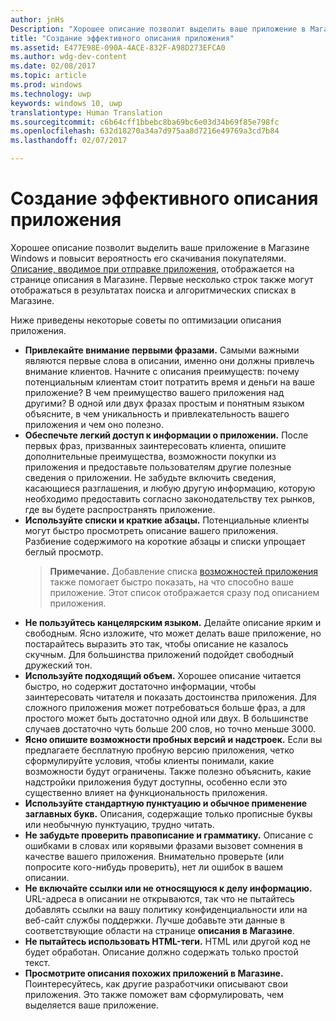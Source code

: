 ```yaml
---
author: jnHs
Description: "Хорошее описание позволит выделить ваше приложение в Магазине Windows и повысит вероятность его скачивания покупателями."
title: "Создание эффективного описания приложения"
ms.assetid: E477E98E-090A-4ACE-832F-A98D273EFCA0
ms.author: wdg-dev-content
ms.date: 02/08/2017
ms.topic: article
ms.prod: windows
ms.technology: uwp
keywords: windows 10, uwp
translationtype: Human Translation
ms.sourcegitcommit: c6b64cff1bbebc8ba69bc6e03d34b69f85e798fc
ms.openlocfilehash: 632d18270a34a7d975aa8d7216e49769a3cd7b84
ms.lasthandoff: 02/07/2017

---
```


# <a name="write-a-great-app-description"></a>Создание эффективного описания приложения


Хорошее описание позволит выделить ваше приложение в Магазине Windows и повысит вероятность его скачивания покупателями. [Описание, вводимое при отправке приложения](create-app-store-listings.md#description), отображается на странице описания в Магазине. Первые несколько строк также могут отображаться в результатах поиска и алгоритмических списках в Магазине.


Ниже приведены некоторые советы по оптимизации описания приложения.

-   **Привлекайте внимание первыми фразами.** Самыми важными являются первые слова в описании, именно они должны привлечь внимание клиентов. Начните с описания преимуществ: почему потенциальным клиентам стоит потратить время и деньги на ваше приложение? В чем преимущество вашего приложения над другими? В одной или двух фразах простым и понятным языком объясните, в чем уникальность и привлекательность вашего приложения и чем оно полезно.
-   **Обеспечьте легкий доступ к информации о приложении.** После первых фраз, призванных заинтересовать клиента, опишите дополнительные преимущества, возможности покупки из приложения и предоставьте пользователям другие полезные сведения о приложении. Не забудьте включить сведения, касающиеся разглашения, и любую другую информацию, которую необходимо предоставить согласно законодательству тех рынков, где вы будете распространять приложение.
-   **Используйте списки и краткие абзацы.** Потенциальные клиенты могут быстро просмотреть описание вашего приложения. Разбиение содержимого на короткие абзацы и списки упрощает беглый просмотр.
    > **Примечание.** Добавление списка [возможностей приложения](create-app-store-listings.md#app-features) также помогает быстро показать, на что способно ваше приложение. Этот список отображается сразу под описанием приложения.
-   **Не пользуйтесь канцелярским языком.** Делайте описание ярким и свободным. Ясно изложите, что может делать ваше приложение, но постарайтесь выразить это так, чтобы описание не казалось скучным. Для большинства приложений подойдет свободный дружеский тон.
-   **Используйте подходящий объем.** Хорошее описание читается быстро, но содержит достаточно информации, чтобы заинтересовать читателя и показать достоинства приложения. Для сложного приложения может потребоваться больше фраз, а для простого может быть достаточно одной или двух. В большинстве случаев достаточно чуть больше 200 слов, но точно меньше 3000.
-   **Ясно опишите возможности пробных версий и надстроек.** Если вы предлагаете бесплатную пробную версию приложения, четко сформулируйте условия, чтобы клиенты понимали, какие возможности будут ограничены. Также полезно объяснить, какие надстройки приложения будут доступны, особенно если это существенно влияет на функциональность приложения.
-   **Используйте стандартную пунктуацию и обычное применение заглавных букв.** Описания, содержащие только прописные буквы или необычную пунктуацию, трудно читать.
-   **Не забудьте проверить правописание и грамматику.** Описание с ошибками в словах или корявыми фразами вызовет сомнения в качестве вашего приложения. Внимательно проверьте (или попросите кого-нибудь проверить), нет ли ошибок в вашем описании.
-   **Не включайте ссылки или не относящуюся к делу информацию.** URL-адреса в описании не открываются, так что не пытайтесь добавлять ссылки на вашу политику конфиденциальности или на веб-сайт службы поддержки. Лучше добавьте эти данные в соответствующие области на странице **описания в Магазине**.
-   **Не пытайтесь использовать HTML-теги.** HTML или другой код не будет обработан. Описание должно содержать только простой текст.
-   **Просмотрите описания похожих приложений в Магазине.** Поинтересуйтесь, как другие разработчики описывают свои приложения. Это также поможет вам сформулировать, чем выделяется ваше приложение.

 

 





